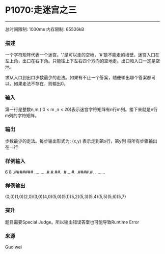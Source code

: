 # P1070:走迷宫之三
------

总时间限制: 1000ms 内存限制: 65536kB

### 描述

一个字符矩阵代表一个迷宫。'.'是可以走的空地，'#’是不能走的墙壁。迷宫入口在左上角，出口在右下角。只能往上下左右四个方向的空地走。出口和入口一定是空地。

求从入口到出口步数最少的走法。如果有不止一个答案，随便输出哪个答案都可以。如果走法不存在，则输出0。

### 输入

第一行是整数n,m,( 0 < m ,n < 20)表示迷宫字符矩阵有n行m列。接下来就是n行m列的字符矩阵。

### 输出

步数最少的走法。每步输出形式为:
(x,y)
表示走到第x行，第y列
将所有步骤输出在一行
<br>

### 样例输入

6 8
.#######
........
.#.#.##.
.#....#.
.####.#.
........

### 样例输出

(0,0)(1,0)(2,0)(3,0)(4,0)(5,0)(5,1)(5,2)(5,3)(5,4)(5,5)(5,6)(5,7)

### 提升

题目需要Special Judge。所以输出错误答案也可能导致Runtime Error

### 来源

Guo wei